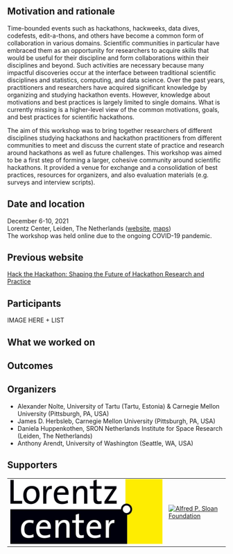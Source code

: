 <!--
.. title: Hack the Hackathon vol. 1
.. slug: events/hth1
.. hide_title: false
.. date: 2024-11-21 19:31:58 UTC
.. tags: 
.. category: 
.. link: 
.. description: 
.. type: text
-->

<style>
td, th {
   border: none!important;
}
</style>

## Motivation and rationale
Time-bounded events such as hackathons, hackweeks, data dives, codefests, edit-a-thons, and others have become a common form of collaboration in various domains. Scientific communities in particular have embraced them as an opportunity for researchers to acquire skills that would be useful for their discipline and form collaborations within their disciplines and beyond. Such activities are necessary because many impactful discoveries occur at the interface between traditional scientific disciplines and statistics, computing, and data science. Over the past years, practitioners and researchers have acquired significant knowledge by organizing and studying hackathon events. However, knowledge about motivations and best practices is largely limited to single domains. What is currently missing is a higher-level view of the common motivations, goals, and best practices for scientific hackathons.

The aim of this workshop was to bring together researchers of different disciplines studying hackathons and hackathon practitioners from different communities to meet and discuss the current state of practice and research around hackathons as well as future challenges. This workshop was aimed to be a first step of forming a larger, cohesive community around scientific hackathons. It provided a venue for exchange and a consolidation of best practices, resources for organizers, and also evaluation materials (e.g. surveys and interview scripts).

## Date and location
December 6-10, 2021  
Lorentz Center, Leiden, The Netherlands ([website](https://www.lorentzcenter.nl/), [maps](https://maps.app.goo.gl/BkWBzmPYQkv6aYnE9))  
The workshop was held online due to the ongoing COVID-19 pandemic.

## Previous website
[Hack the Hackathon: Shaping the Future of Hackathon Research and Practice](https://www.lorentzcenter.nl/hack-the-hackathon-shaping-the-future-of-hackathon-research-and-practice.html)

## Participants
IMAGE HERE + LIST

## What we worked on

## Outcomes

## Organizers
- Alexander Nolte, University of Tartu (Tartu, Estonia) & Carnegie Mellon University (Pittsburgh, PA, USA)
- James D. Herbsleb, Carnegie Mellon University (Pittsburgh, PA, USA)
- Daniela Huppenkothen, SRON Netherlands Institute for Space Research (Leiden, The Netherlands)
- Anthony Arendt, University of Washington (Seattle, WA, USA)

## Supporters

<table>
  <tr>
    <td><a href="https://www.lorentzcenter.nl/" target="_blank" class="logo-link"><img class="logo" src="/images/lorentzcenter.jpg" alt="Lorentz Center"/></a></td>
    <td><a href="https://sloan.org/" target="_blank" class="logo-link"><img class="logo" src="/images/sloan.png" alt="Alfred P. Sloan Foundation"/></a></td>
  </tr>
</table>